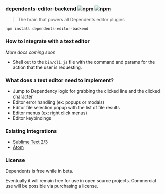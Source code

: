 ### dependents-editor-backend [![npm](http://img.shields.io/npm/v/dependents-editor-backend.svg)](https://npmjs.org/package/dependents-editor-backend) [![npm](http://img.shields.io/npm/dm/dependents-editor-backend.svg)](https://npmjs.org/package/dependents-editor-backend)

> The brain that powers all Dependents editor plugins

`npm install dependents-editor-backend`

### How to integrate with a text editor

*More docs coming soon*

* Shell out to the `bin/cli.js` file with the command and params for
the action that the user is requesting.

### What does a text editor need to implement?

* Jump to Dependency logic for grabbing the clicked line and the clicked character
* Editor error handling (ex: popups or modals)
* Editor file selection popup with the list of file results
* Editor menus (ex: right click menus)
* Editor keybindings

### Existing Integrations

* [Sublime Text 2/3](https://packagecontrol.io/packages/Dependents)
* [Atom](https://atom.io/packages/Dependents)

### License

Dependents is free while in beta.

Eventually it will remain free for use in open source projects. Commercial use will be possible via purchasing a license.
